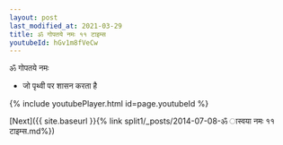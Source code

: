```yaml
---
layout: post
last_modified_at: 2021-03-29
title: ॐ गोपतये नमः ११ टाइम्स
youtubeId: hGv1m8fVeCw
---
```

 
 
 ॐ गोपतये नमः  
 
 -  जो पृथ्वी पर शासन करता है 
 
  
 
  
 
 
 
 
 
 


{% include youtubePlayer.html id=page.youtubeId %}
 
[Next]({{ site.baseurl }}{% link  split1/_posts/2014-07-08-ॐ ास्वया नमः ११ टाइम्स.md%})
 
